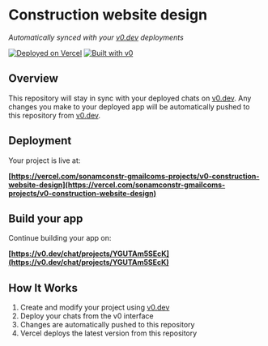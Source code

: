 # Construction website design

*Automatically synced with your [v0.dev](https://v0.dev) deployments*

[![Deployed on Vercel](https://img.shields.io/badge/Deployed%20on-Vercel-black?style=for-the-badge&logo=vercel)](https://vercel.com/sonamconstr-gmailcoms-projects/v0-construction-website-design)
[![Built with v0](https://img.shields.io/badge/Built%20with-v0.dev-black?style=for-the-badge)](https://v0.dev/chat/projects/YGUTAm5SEcK)

## Overview

This repository will stay in sync with your deployed chats on [v0.dev](https://v0.dev).
Any changes you make to your deployed app will be automatically pushed to this repository from [v0.dev](https://v0.dev).

## Deployment

Your project is live at:

**[https://vercel.com/sonamconstr-gmailcoms-projects/v0-construction-website-design](https://vercel.com/sonamconstr-gmailcoms-projects/v0-construction-website-design)**

## Build your app

Continue building your app on:

**[https://v0.dev/chat/projects/YGUTAm5SEcK](https://v0.dev/chat/projects/YGUTAm5SEcK)**

## How It Works

1. Create and modify your project using [v0.dev](https://v0.dev)
2. Deploy your chats from the v0 interface
3. Changes are automatically pushed to this repository
4. Vercel deploys the latest version from this repository
